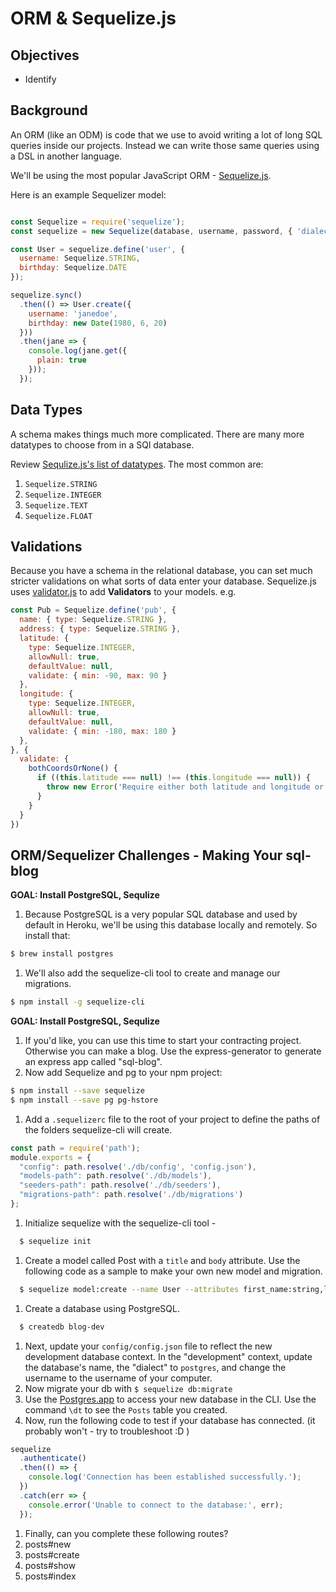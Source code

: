 # ORM & Sequelize.js

## Objectives

  * Identify

## Background

An ORM (like an ODM) is code that we use to avoid writing a lot of long SQL queries inside our projects. Instead we can write those same queries using a DSL in another language.

We'll be using the most popular JavaScript ORM - [Sequelize.js](https://www.npmjs.com/package/sequelize).

Here is an example Sequelizer model:

```js

const Sequelize = require('sequelize');
const sequelize = new Sequelize(database, username, password, { 'dialect': 'postgres' });

const User = sequelize.define('user', {
  username: Sequelize.STRING,
  birthday: Sequelize.DATE
});

sequelize.sync()
  .then(() => User.create({
    username: 'janedoe',
    birthday: new Date(1980, 6, 20)
  }))
  .then(jane => {
    console.log(jane.get({
      plain: true
    }));
  });

```

## Data Types

A schema makes things much more complicated. There are many more datatypes to choose from in a SQl database. 

Review [Sequlize.js's list of datatypes](http://docs.sequelizejs.com/manual/tutorial/models-definition.html#data-types). The most common are:

1. `Sequelize.STRING`
1. `Sequelize.INTEGER`
1. `Sequelize.TEXT`
1. `Sequelize.FLOAT`

## Validations

Because you have a schema in the relational database, you can set much stricter validations on what sorts of data enter your database. Sequelize.js uses [validator.js](https://github.com/chriso/validator.js) to add **Validators** to your models. e.g.

```js
const Pub = Sequelize.define('pub', {
  name: { type: Sequelize.STRING },
  address: { type: Sequelize.STRING },
  latitude: {
    type: Sequelize.INTEGER,
    allowNull: true,
    defaultValue: null,
    validate: { min: -90, max: 90 }
  },
  longitude: {
    type: Sequelize.INTEGER,
    allowNull: true,
    defaultValue: null,
    validate: { min: -180, max: 180 }
  },
}, {
  validate: {
    bothCoordsOrNone() {
      if ((this.latitude === null) !== (this.longitude === null)) {
        throw new Error('Require either both latitude and longitude or neither')
      }
    }
  }
})
```


## ORM/Sequelizer Challenges - Making Your sql-blog

**GOAL: Install PostgreSQL, Sequlize**

1. Because PostgreSQL is a very popular SQL database and used by default in Heroku, we'll be using this database locally and remotely. So install that:

  ```bash
  $ brew install postgres
  ```

1. We'll also add the sequelize-cli tool to create and manage our migrations.

  ```bash
  $ npm install -g sequelize-cli
  ```

**GOAL: Install PostgreSQL, Sequlize**

1. If you'd like, you can use this time to start your contracting project. Otherwise you can make a blog. Use the express-generator to generate an express app called "sql-blog".
1. Now add Sequelize and pg to your npm project:

  ```bash
  $ npm install --save sequelize
  $ npm install --save pg pg-hstore
  ```

1. Add a `.sequelizerc` file to the root of your project to define the paths of the folders sequelize-cli will create.

  ```js 
  const path = require('path');
  module.exports = {
    "config": path.resolve('./db/config', 'config.json'),
    "models-path": path.resolve('./db/models'),
    "seeders-path": path.resolve('./db/seeders'),
    "migrations-path": path.resolve('./db/migrations')
  };
  ```

1. Initialize sequelize with the sequelize-cli tool - 

  ```bash
    $ sequelize init
  ```

1. Create a model called Post with a `title` and `body` attribute. Use the following code as a sample to make your own new model and migration.

  ```bash
    $ sequelize model:create --name User --attributes first_name:string,last_name:string,bio:text
  ```

1. Create a database using PostgreSQL. 

  ```bash
    $ createdb blog-dev
  ```

1. Next, update your `config/config.json` file to reflect the new development database context. In the "development" context, update the database's name, the "dialect" to `postgres`, and change the username to the username of your computer.
1. Now migrate your db with `$ sequelize db:migrate`
1. Use the [Postgres.app](https://postgresapp.com/documentation/gui-tools.html) to access your new database in the CLI. Use the command `\dt` to see the `Posts` table you created.
1. Now, run the following code to test if your database has connected. (it probably won't - try to troubleshoot :D )

  ```js
  sequelize
    .authenticate()
    .then(() => {
      console.log('Connection has been established successfully.');
    })
    .catch(err => {
      console.error('Unable to connect to the database:', err);
    });
  ```

1. Finally, can you complete these following routes?
  1. posts#new
  1. posts#create
  1. posts#show
  1. posts#index
